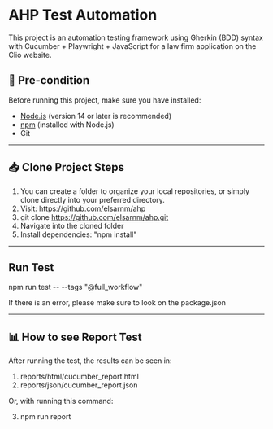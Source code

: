 # AHP Test Automation

This project is an automation testing framework using Gherkin (BDD) syntax with Cucumber + Playwright + JavaScript for a law firm application on the Clio website.

## 🧾 Pre-condition

Before running this project, make sure you have installed:

- [Node.js](https://nodejs.org/) (version 14 or later is recommended)
- [npm](https://www.npmjs.com/) (installed with Node.js)
- Git

---

## 📥 Clone Project Steps


1. You can create a folder to organize your local repositories, or simply clone directly into your preferred directory.
2. Visit: https://github.com/elsarnm/ahp
3. git clone https://github.com/elsarnm/ahp.git
4. Navigate into the cloned folder
5. Install dependencies: "npm install"

---

## Run Test

npm run test -- --tags "@full_workflow"

If there is an error, please make sure to look on the package.json

---

## 📊 How to see Report Test

After running the test, the results can be seen in:

1. reports/html/cucumber_report.html
2. reports/json/cucumber_report.json

Or, with running this command:

3. npm run report